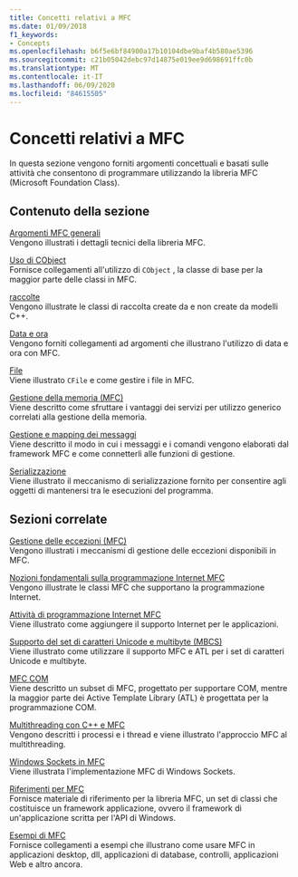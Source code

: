 ```yaml
---
title: Concetti relativi a MFC
ms.date: 01/09/2018
f1_keywords:
- Concepts
ms.openlocfilehash: b6f5e6bf84900a17b10104dbe9baf4b580ae5396
ms.sourcegitcommit: c21b05042debc97d14875e019ee9d698691ffc0b
ms.translationtype: MT
ms.contentlocale: it-IT
ms.lasthandoff: 06/09/2020
ms.locfileid: "84615505"
---
```

# <a name="mfc-concepts"></a>Concetti relativi a MFC

In questa sezione vengono forniti argomenti concettuali e basati sulle attività che consentono di programmare utilizzando la libreria MFC (Microsoft Foundation Class).

## <a name="in-this-section"></a>Contenuto della sezione

[Argomenti MFC generali](general-mfc-topics.md)<br/>
Vengono illustrati i dettagli tecnici della libreria MFC.

[Uso di CObject](using-cobject.md)<br/>
Fornisce collegamenti all'utilizzo di `CObject` , la classe di base per la maggior parte delle classi in MFC.

[raccolte](collections.md)<br/>
Vengono illustrate le classi di raccolta create da e non create da modelli C++.

[Data e ora](../atl-mfc-shared/date-and-time.md)<br/>
Vengono forniti collegamenti ad argomenti che illustrano l'utilizzo di data e ora con MFC.

[File](files-in-mfc.md)<br/>
Viene illustrato `CFile` e come gestire i file in MFC.

[Gestione della memoria (MFC)](memory-management.md)<br/>
Viene descritto come sfruttare i vantaggi dei servizi per utilizzo generico correlati alla gestione della memoria.

[Gestione e mapping dei messaggi](message-handling-and-mapping.md)<br/>
Viene descritto il modo in cui i messaggi e i comandi vengono elaborati dal framework MFC e come connetterli alle funzioni di gestione.

[Serializzazione](serialization-in-mfc.md)<br/>
Viene illustrato il meccanismo di serializzazione fornito per consentire agli oggetti di mantenersi tra le esecuzioni del programma.

## <a name="related-sections"></a>Sezioni correlate

[Gestione delle eccezioni (MFC)](exception-handling-in-mfc.md)<br/>
Vengono illustrati i meccanismi di gestione delle eccezioni disponibili in MFC.

[Nozioni fondamentali sulla programmazione Internet MFC](mfc-internet-programming-basics.md)<br/>
Vengono illustrate le classi MFC che supportano la programmazione Internet.

[Attività di programmazione Internet MFC](mfc-internet-programming-tasks.md)<br/>
Viene illustrato come aggiungere il supporto Internet per le applicazioni.

[Supporto del set di caratteri Unicode e multibyte (MBCS)](../atl-mfc-shared/unicode-and-multibyte-character-set-mbcs-support.md)<br/>
Viene illustrato come utilizzare il supporto MFC e ATL per i set di caratteri Unicode e multibyte.

[MFC COM](mfc-com.md)<br/>
Viene descritto un subset di MFC, progettato per supportare COM, mentre la maggior parte dei Active Template Library (ATL) è progettata per la programmazione COM.

[Multithreading con C++ e MFC](../parallel/multithreading-with-cpp-and-mfc.md)<br/>
Vengono descritti i processi e i thread e viene illustrato l'approccio MFC al multithreading.

[Windows Sockets in MFC](windows-sockets.md)<br/>
Viene illustrata l'implementazione MFC di Windows Sockets.

[Riferimenti per MFC](mfc-desktop-applications.md)<br/>
Fornisce materiale di riferimento per la libreria MFC, un set di classi che costituisce un framework applicazione, ovvero il framework di un'applicazione scritta per l'API di Windows.

[Esempi di MFC](../overview/visual-cpp-samples.md#mfc-samples)<br/>
Fornisce collegamenti a esempi che illustrano come usare MFC in applicazioni desktop, dll, applicazioni di database, controlli, applicazioni Web e altro ancora.

